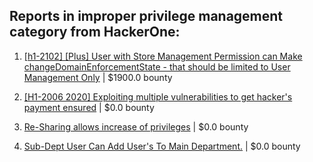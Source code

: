 ## Reports in improper privilege management category from HackerOne:

1. [[h1-2102] [Plus] User with Store Management Permission can Make changeDomainEnforcementState - that should be limited to User Management Only](https://hackerone.com/reports/1084892) | $1900.0 bounty

2. [[H1-2006 2020] Exploiting multiple vulnerabilities to get hacker's payment ensured](https://hackerone.com/reports/894949) | $0.0 bounty

3. [Re-Sharing allows increase of privileges](https://hackerone.com/reports/889243) | $0.0 bounty

4. [Sub-Dept User Can Add User's To Main Department.](https://hackerone.com/reports/890209) | $0.0 bounty

